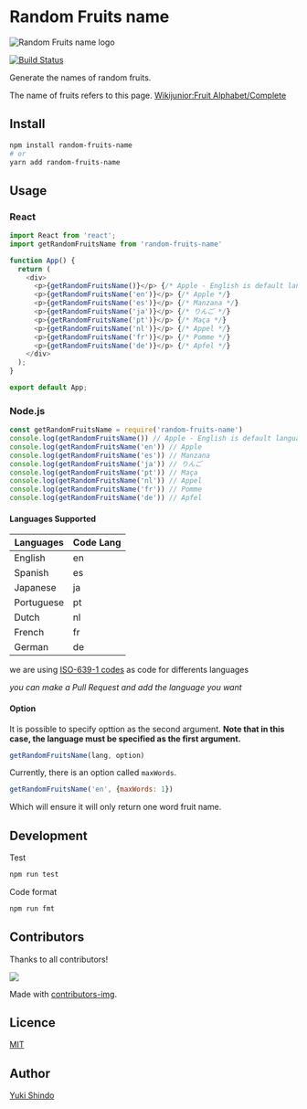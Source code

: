 # Random Fruits name

![Random Fruits name logo](./logo/project-logo.png)

[![Build Status](https://travis-ci.org/shinshin86/random-fruits-name.js.svg?branch=master)](https://travis-ci.org/shinshin86/random-fruits-name.js)

Generate the names of random fruits.

The name of fruits refers to this page.
[Wikijunior:Fruit Alphabet/Complete](https://en.wikibooks.org/wiki/Wikijunior:Fruit_Alphabet/Complete)

## Install

```bash
npm install random-fruits-name
# or
yarn add random-fruits-name
```

## Usage

### React

```javascript
import React from 'react';
import getRandomFruitsName from 'random-fruits-name'

function App() {
  return (
    <div>
      <p>{getRandomFruitsName()}</p> {/* Apple - English is default language */}
      <p>{getRandomFruitsName('en')}</p> {/* Apple */}
      <p>{getRandomFruitsName('es')}</p> {/* Manzana */}
      <p>{getRandomFruitsName('ja')}</p> {/* りんご */}
      <p>{getRandomFruitsName('pt')}</p> {/* Maça */}
      <p>{getRandomFruitsName('nl')}</p> {/* Appel */}
      <p>{getRandomFruitsName('fr')}</p> {/* Pomme */}
      <p>{getRandomFruitsName('de')}</p> {/* Apfel */}
    </div>
  );
}

export default App;
```

### Node.js

```javascript
const getRandomFruitsName = require('random-fruits-name')
console.log(getRandomFruitsName()) // Apple - English is default language
console.log(getRandomFruitsName('en')) // Apple
console.log(getRandomFruitsName('es')) // Manzana
console.log(getRandomFruitsName('ja')) // りんご
console.log(getRandomFruitsName('pt')) // Maça
console.log(getRandomFruitsName('nl')) // Appel
console.log(getRandomFruitsName('fr')) // Pomme
console.log(getRandomFruitsName('de')) // Apfel
```

#### Languages Supported

| Languages  | Code Lang |
| ---------- | --------- |
| English    | en        |
| Spanish    | es        |
| Japanese   | ja        |
| Portuguese | pt        |
| Dutch      | nl        |
| French     | fr        |
| German     | de        |

we are using [ISO-639-1 codes](https://en.wikipedia.org/wiki/List_of_ISO_639-1_codes) as code for differents languages

_you can make a Pull Request and add the language you want_



#### Option

It is possible to specify opttion as the second argument.
**Note that in this case, the language must be specified as the first argument.**

```javascript
getRandomFruitsName(lang, option)
```



Currently, there is an option called `maxWords`.

```javascript
getRandomFruitsName('en', {maxWords: 1})
```

Which will ensure it will only return one word fruit name.



## Development

Test

```bash
npm run test
```

Code format

```bash
npm run fmt
```



## Contributors

Thanks to all contributors!

<a href="https://github.com/shinshin86/random-fruits-name.js/graphs/contributors">
  <img src="https://contrib.rocks/image?repo=shinshin86/random-fruits-name.js" />
</a>

Made with [contributors-img](https://contrib.rocks).



## Licence

[MIT](https://raw.githubusercontent.com/shinshin86/random-fruits-name.js/master/LICENSE)



## Author

[Yuki Shindo](https://shinshin86.com/)